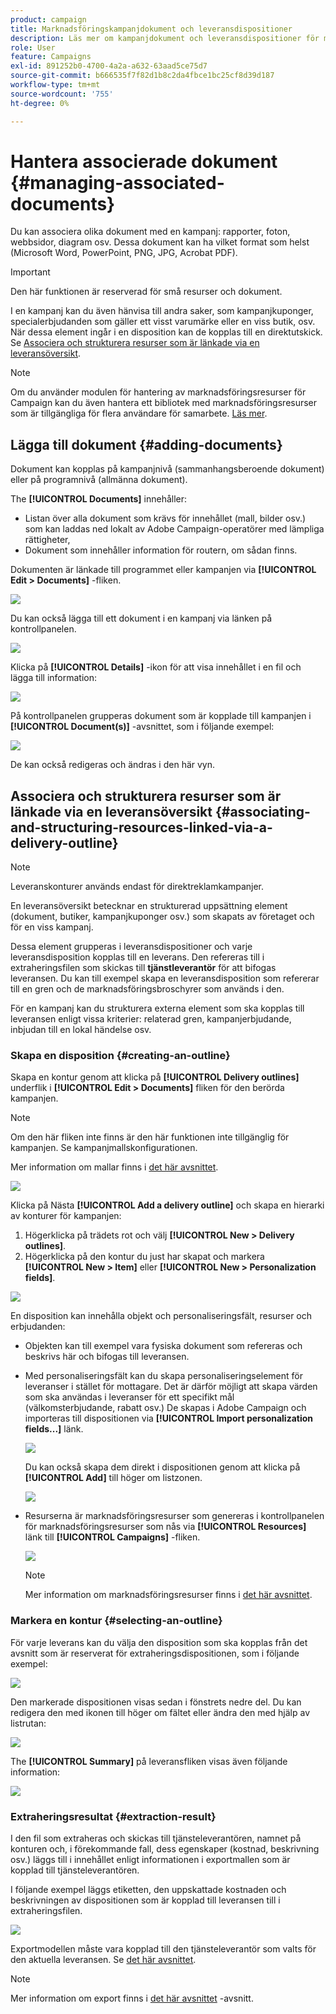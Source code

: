 ```yaml
---
product: campaign
title: Marknadsföringskampanjdokument och leveransdispositioner
description: Läs mer om kampanjdokument och leveransdispositioner för marknadsföring
role: User
feature: Campaigns
exl-id: 891252b0-4700-4a2a-a632-63aad5ce75d7
source-git-commit: b666535f7f82d1b8c2da4fbce1bc25cf8d39d187
workflow-type: tm+mt
source-wordcount: '755'
ht-degree: 0%

---
```


# Hantera associerade dokument {#managing-associated-documents}

Du kan associera olika dokument med en kampanj: rapporter, foton, webbsidor, diagram osv. Dessa dokument kan ha vilket format som helst (Microsoft Word, PowerPoint, PNG, JPG, Acrobat PDF).

>[!IMPORTANT]
>
>Den här funktionen är reserverad för små resurser och dokument.

I en kampanj kan du även hänvisa till andra saker, som kampanjkuponger, specialerbjudanden som gäller ett visst varumärke eller en viss butik, osv. När dessa element ingår i en disposition kan de kopplas till en direktutskick. Se [Associera och strukturera resurser som är länkade via en leveransöversikt](#associating-and-structuring-resources-linked-via-a-delivery-outline).

>[!NOTE]
>
>Om du använder modulen för hantering av marknadsföringsresurser för Campaign kan du även hantera ett bibliotek med marknadsföringsresurser som är tillgängliga för flera användare för samarbete. [Läs mer](../../mrm/using/managing-marketing-resources.md).

## Lägga till dokument {#adding-documents}

Dokument kan kopplas på kampanjnivå (sammanhangsberoende dokument) eller på programnivå (allmänna dokument).

The **[!UICONTROL Documents]** innehåller:

* Listan över alla dokument som krävs för innehållet (mall, bilder osv.) som kan laddas ned lokalt av Adobe Campaign-operatörer med lämpliga rättigheter,
* Dokument som innehåller information för routern, om sådan finns.

Dokumenten är länkade till programmet eller kampanjen via **[!UICONTROL Edit > Documents]** -fliken.

![](assets/s_ncs_user_op_add_document.png)

Du kan också lägga till ett dokument i en kampanj via länken på kontrollpanelen.

![](assets/add_a_document_in_op.png)

Klicka på **[!UICONTROL Details]** -ikon för att visa innehållet i en fil och lägga till information:

![](assets/s_ncs_user_op_add_document_details.png)

På kontrollpanelen grupperas dokument som är kopplade till kampanjen i **[!UICONTROL Document(s)]** -avsnittet, som i följande exempel:

![](assets/s_ncs_user_op_edit_document.png)

De kan också redigeras och ändras i den här vyn.

## Associera och strukturera resurser som är länkade via en leveransöversikt {#associating-and-structuring-resources-linked-via-a-delivery-outline}

>[!NOTE]
>
>Leveranskonturer används endast för direktreklamkampanjer.

En leveransöversikt betecknar en strukturerad uppsättning element (dokument, butiker, kampanjkuponger osv.) som skapats av företaget och för en viss kampanj.

Dessa element grupperas i leveransdispositioner och varje leveransdisposition kopplas till en leverans. Den refereras till i extraheringsfilen som skickas till **tjänstleverantör** för att bifogas leveransen. Du kan till exempel skapa en leveransdisposition som refererar till en gren och de marknadsföringsbroschyrer som används i den.

För en kampanj kan du strukturera externa element som ska kopplas till leveransen enligt vissa kriterier: relaterad gren, kampanjerbjudande, inbjudan till en lokal händelse osv.

### Skapa en disposition {#creating-an-outline}

Skapa en kontur genom att klicka på **[!UICONTROL Delivery outlines]** underflik i **[!UICONTROL Edit > Documents]** fliken för den berörda kampanjen.

>[!NOTE]
>
>Om den här fliken inte finns är den här funktionen inte tillgänglig för kampanjen. Se kampanjmallskonfigurationen.
>   
>Mer information om mallar finns i [det här avsnittet](../../campaign/using/marketing-campaign-templates.md#campaign-templates).

![](assets/s_ncs_user_op_composition_link.png)

Klicka på Nästa **[!UICONTROL Add a delivery outline]** och skapa en hierarki av konturer för kampanjen:

1. Högerklicka på trädets rot och välj **[!UICONTROL New > Delivery outlines]**.
1. Högerklicka på den kontur du just har skapat och markera **[!UICONTROL New > Item]** eller **[!UICONTROL New > Personalization fields]**.

![](assets/s_ncs_user_op_add_composition.png)

En disposition kan innehålla objekt och personaliseringsfält, resurser och erbjudanden:

* Objekten kan till exempel vara fysiska dokument som refereras och beskrivs här och bifogas till leveransen.
* Med personaliseringsfält kan du skapa personaliseringselement för leveranser i stället för mottagare. Det är därför möjligt att skapa värden som ska användas i leveranser för ett specifikt mål (välkomsterbjudande, rabatt osv.) De skapas i Adobe Campaign och importeras till dispositionen via **[!UICONTROL Import personalization fields...]** länk.

  ![](assets/s_ncs_user_op_add_composition_field.png)

  Du kan också skapa dem direkt i dispositionen genom att klicka på **[!UICONTROL Add]** till höger om listzonen.

  ![](assets/s_ncs_user_op_add_composition_field_button.png)

* Resurserna är marknadsföringsresurser som genereras i kontrollpanelen för marknadsföringsresurser som nås via **[!UICONTROL Resources]** länk till **[!UICONTROL Campaigns]** -fliken.

  ![](assets/s_ncs_user_mkg_resource_ovv.png)

  >[!NOTE]
  >
  >Mer information om marknadsföringsresurser finns i [det här avsnittet](../../mrm/using/managing-marketing-resources.md).

### Markera en kontur {#selecting-an-outline}

För varje leverans kan du välja den disposition som ska kopplas från det avsnitt som är reserverat för extraheringsdispositionen, som i följande exempel:

![](assets/s_ncs_user_op_select_composition.png)

Den markerade dispositionen visas sedan i fönstrets nedre del. Du kan redigera den med ikonen till höger om fältet eller ändra den med hjälp av listrutan:

![](assets/s_ncs_user_op_select_composition_b.png)

The **[!UICONTROL Summary]** på leveransfliken visas även följande information:

![](assets/s_ncs_user_op_select_composition_c.png)

### Extraheringsresultat {#extraction-result}

I den fil som extraheras och skickas till tjänsteleverantören, namnet på konturen och, i förekommande fall, dess egenskaper (kostnad, beskrivning osv.) läggs till i innehållet enligt informationen i exportmallen som är kopplad till tjänsteleverantören.

I följande exempel läggs etiketten, den uppskattade kostnaden och beskrivningen av dispositionen som är kopplad till leveransen till i extraheringsfilen.

![](assets/s_ncs_user_op_composition_in_export_template.png)

Exportmodellen måste vara kopplad till den tjänsteleverantör som valts för den aktuella leveransen. Se [det här avsnittet](../../campaign/using/providers-stocks-and-budgets.md#creating-service-providers-and-their-cost-structures).

>[!NOTE]
>
>Mer information om export finns i [det här avsnittet](../../platform/using/get-started-data-import-export.md) -avsnitt.
